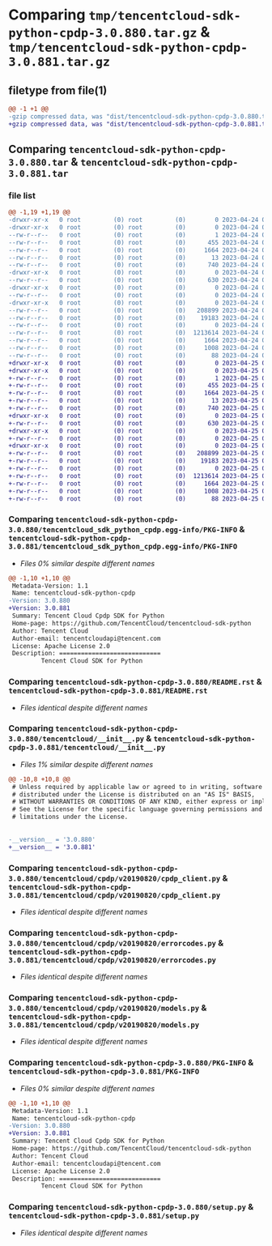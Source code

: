 # Comparing `tmp/tencentcloud-sdk-python-cpdp-3.0.880.tar.gz` & `tmp/tencentcloud-sdk-python-cpdp-3.0.881.tar.gz`

## filetype from file(1)

```diff
@@ -1 +1 @@
-gzip compressed data, was "dist/tencentcloud-sdk-python-cpdp-3.0.880.tar", last modified: Mon Apr 24 02:59:46 2023, max compression
+gzip compressed data, was "dist/tencentcloud-sdk-python-cpdp-3.0.881.tar", last modified: Tue Apr 25 00:34:11 2023, max compression
```

## Comparing `tencentcloud-sdk-python-cpdp-3.0.880.tar` & `tencentcloud-sdk-python-cpdp-3.0.881.tar`

### file list

```diff
@@ -1,19 +1,19 @@
-drwxr-xr-x   0 root         (0) root         (0)        0 2023-04-24 02:59:46.000000 tencentcloud-sdk-python-cpdp-3.0.880/
-drwxr-xr-x   0 root         (0) root         (0)        0 2023-04-24 02:59:46.000000 tencentcloud-sdk-python-cpdp-3.0.880/tencentcloud_sdk_python_cpdp.egg-info/
--rw-r--r--   0 root         (0) root         (0)        1 2023-04-24 02:59:46.000000 tencentcloud-sdk-python-cpdp-3.0.880/tencentcloud_sdk_python_cpdp.egg-info/dependency_links.txt
--rw-r--r--   0 root         (0) root         (0)      455 2023-04-24 02:59:46.000000 tencentcloud-sdk-python-cpdp-3.0.880/tencentcloud_sdk_python_cpdp.egg-info/SOURCES.txt
--rw-r--r--   0 root         (0) root         (0)     1664 2023-04-24 02:59:46.000000 tencentcloud-sdk-python-cpdp-3.0.880/tencentcloud_sdk_python_cpdp.egg-info/PKG-INFO
--rw-r--r--   0 root         (0) root         (0)       13 2023-04-24 02:59:46.000000 tencentcloud-sdk-python-cpdp-3.0.880/tencentcloud_sdk_python_cpdp.egg-info/top_level.txt
--rw-r--r--   0 root         (0) root         (0)      740 2023-04-24 02:59:45.000000 tencentcloud-sdk-python-cpdp-3.0.880/README.rst
-drwxr-xr-x   0 root         (0) root         (0)        0 2023-04-24 02:59:46.000000 tencentcloud-sdk-python-cpdp-3.0.880/tencentcloud/
--rw-r--r--   0 root         (0) root         (0)      630 2023-04-24 02:59:45.000000 tencentcloud-sdk-python-cpdp-3.0.880/tencentcloud/__init__.py
-drwxr-xr-x   0 root         (0) root         (0)        0 2023-04-24 02:59:46.000000 tencentcloud-sdk-python-cpdp-3.0.880/tencentcloud/cpdp/
--rw-r--r--   0 root         (0) root         (0)        0 2023-04-24 02:59:45.000000 tencentcloud-sdk-python-cpdp-3.0.880/tencentcloud/cpdp/__init__.py
-drwxr-xr-x   0 root         (0) root         (0)        0 2023-04-24 02:59:46.000000 tencentcloud-sdk-python-cpdp-3.0.880/tencentcloud/cpdp/v20190820/
--rw-r--r--   0 root         (0) root         (0)   208899 2023-04-24 02:59:45.000000 tencentcloud-sdk-python-cpdp-3.0.880/tencentcloud/cpdp/v20190820/cpdp_client.py
--rw-r--r--   0 root         (0) root         (0)    19183 2023-04-24 02:59:45.000000 tencentcloud-sdk-python-cpdp-3.0.880/tencentcloud/cpdp/v20190820/errorcodes.py
--rw-r--r--   0 root         (0) root         (0)        0 2023-04-24 02:59:45.000000 tencentcloud-sdk-python-cpdp-3.0.880/tencentcloud/cpdp/v20190820/__init__.py
--rw-r--r--   0 root         (0) root         (0)  1213614 2023-04-24 02:59:45.000000 tencentcloud-sdk-python-cpdp-3.0.880/tencentcloud/cpdp/v20190820/models.py
--rw-r--r--   0 root         (0) root         (0)     1664 2023-04-24 02:59:46.000000 tencentcloud-sdk-python-cpdp-3.0.880/PKG-INFO
--rw-r--r--   0 root         (0) root         (0)     1008 2023-04-24 02:59:45.000000 tencentcloud-sdk-python-cpdp-3.0.880/setup.py
--rw-r--r--   0 root         (0) root         (0)       88 2023-04-24 02:59:46.000000 tencentcloud-sdk-python-cpdp-3.0.880/setup.cfg
+drwxr-xr-x   0 root         (0) root         (0)        0 2023-04-25 00:34:11.000000 tencentcloud-sdk-python-cpdp-3.0.881/
+drwxr-xr-x   0 root         (0) root         (0)        0 2023-04-25 00:34:11.000000 tencentcloud-sdk-python-cpdp-3.0.881/tencentcloud_sdk_python_cpdp.egg-info/
+-rw-r--r--   0 root         (0) root         (0)        1 2023-04-25 00:34:11.000000 tencentcloud-sdk-python-cpdp-3.0.881/tencentcloud_sdk_python_cpdp.egg-info/dependency_links.txt
+-rw-r--r--   0 root         (0) root         (0)      455 2023-04-25 00:34:11.000000 tencentcloud-sdk-python-cpdp-3.0.881/tencentcloud_sdk_python_cpdp.egg-info/SOURCES.txt
+-rw-r--r--   0 root         (0) root         (0)     1664 2023-04-25 00:34:11.000000 tencentcloud-sdk-python-cpdp-3.0.881/tencentcloud_sdk_python_cpdp.egg-info/PKG-INFO
+-rw-r--r--   0 root         (0) root         (0)       13 2023-04-25 00:34:11.000000 tencentcloud-sdk-python-cpdp-3.0.881/tencentcloud_sdk_python_cpdp.egg-info/top_level.txt
+-rw-r--r--   0 root         (0) root         (0)      740 2023-04-25 00:34:11.000000 tencentcloud-sdk-python-cpdp-3.0.881/README.rst
+drwxr-xr-x   0 root         (0) root         (0)        0 2023-04-25 00:34:11.000000 tencentcloud-sdk-python-cpdp-3.0.881/tencentcloud/
+-rw-r--r--   0 root         (0) root         (0)      630 2023-04-25 00:34:11.000000 tencentcloud-sdk-python-cpdp-3.0.881/tencentcloud/__init__.py
+drwxr-xr-x   0 root         (0) root         (0)        0 2023-04-25 00:34:11.000000 tencentcloud-sdk-python-cpdp-3.0.881/tencentcloud/cpdp/
+-rw-r--r--   0 root         (0) root         (0)        0 2023-04-25 00:34:11.000000 tencentcloud-sdk-python-cpdp-3.0.881/tencentcloud/cpdp/__init__.py
+drwxr-xr-x   0 root         (0) root         (0)        0 2023-04-25 00:34:11.000000 tencentcloud-sdk-python-cpdp-3.0.881/tencentcloud/cpdp/v20190820/
+-rw-r--r--   0 root         (0) root         (0)   208899 2023-04-25 00:34:11.000000 tencentcloud-sdk-python-cpdp-3.0.881/tencentcloud/cpdp/v20190820/cpdp_client.py
+-rw-r--r--   0 root         (0) root         (0)    19183 2023-04-25 00:34:11.000000 tencentcloud-sdk-python-cpdp-3.0.881/tencentcloud/cpdp/v20190820/errorcodes.py
+-rw-r--r--   0 root         (0) root         (0)        0 2023-04-25 00:34:11.000000 tencentcloud-sdk-python-cpdp-3.0.881/tencentcloud/cpdp/v20190820/__init__.py
+-rw-r--r--   0 root         (0) root         (0)  1213614 2023-04-25 00:34:11.000000 tencentcloud-sdk-python-cpdp-3.0.881/tencentcloud/cpdp/v20190820/models.py
+-rw-r--r--   0 root         (0) root         (0)     1664 2023-04-25 00:34:11.000000 tencentcloud-sdk-python-cpdp-3.0.881/PKG-INFO
+-rw-r--r--   0 root         (0) root         (0)     1008 2023-04-25 00:34:11.000000 tencentcloud-sdk-python-cpdp-3.0.881/setup.py
+-rw-r--r--   0 root         (0) root         (0)       88 2023-04-25 00:34:11.000000 tencentcloud-sdk-python-cpdp-3.0.881/setup.cfg
```

### Comparing `tencentcloud-sdk-python-cpdp-3.0.880/tencentcloud_sdk_python_cpdp.egg-info/PKG-INFO` & `tencentcloud-sdk-python-cpdp-3.0.881/tencentcloud_sdk_python_cpdp.egg-info/PKG-INFO`

 * *Files 0% similar despite different names*

```diff
@@ -1,10 +1,10 @@
 Metadata-Version: 1.1
 Name: tencentcloud-sdk-python-cpdp
-Version: 3.0.880
+Version: 3.0.881
 Summary: Tencent Cloud Cpdp SDK for Python
 Home-page: https://github.com/TencentCloud/tencentcloud-sdk-python
 Author: Tencent Cloud
 Author-email: tencentcloudapi@tencent.com
 License: Apache License 2.0
 Description: ============================
         Tencent Cloud SDK for Python
```

### Comparing `tencentcloud-sdk-python-cpdp-3.0.880/README.rst` & `tencentcloud-sdk-python-cpdp-3.0.881/README.rst`

 * *Files identical despite different names*

### Comparing `tencentcloud-sdk-python-cpdp-3.0.880/tencentcloud/__init__.py` & `tencentcloud-sdk-python-cpdp-3.0.881/tencentcloud/__init__.py`

 * *Files 1% similar despite different names*

```diff
@@ -10,8 +10,8 @@
 # Unless required by applicable law or agreed to in writing, software
 # distributed under the License is distributed on an "AS IS" BASIS,
 # WITHOUT WARRANTIES OR CONDITIONS OF ANY KIND, either express or implied.
 # See the License for the specific language governing permissions and
 # limitations under the License.
 
 
-__version__ = '3.0.880'
+__version__ = '3.0.881'
```

### Comparing `tencentcloud-sdk-python-cpdp-3.0.880/tencentcloud/cpdp/v20190820/cpdp_client.py` & `tencentcloud-sdk-python-cpdp-3.0.881/tencentcloud/cpdp/v20190820/cpdp_client.py`

 * *Files identical despite different names*

### Comparing `tencentcloud-sdk-python-cpdp-3.0.880/tencentcloud/cpdp/v20190820/errorcodes.py` & `tencentcloud-sdk-python-cpdp-3.0.881/tencentcloud/cpdp/v20190820/errorcodes.py`

 * *Files identical despite different names*

### Comparing `tencentcloud-sdk-python-cpdp-3.0.880/tencentcloud/cpdp/v20190820/models.py` & `tencentcloud-sdk-python-cpdp-3.0.881/tencentcloud/cpdp/v20190820/models.py`

 * *Files identical despite different names*

### Comparing `tencentcloud-sdk-python-cpdp-3.0.880/PKG-INFO` & `tencentcloud-sdk-python-cpdp-3.0.881/PKG-INFO`

 * *Files 0% similar despite different names*

```diff
@@ -1,10 +1,10 @@
 Metadata-Version: 1.1
 Name: tencentcloud-sdk-python-cpdp
-Version: 3.0.880
+Version: 3.0.881
 Summary: Tencent Cloud Cpdp SDK for Python
 Home-page: https://github.com/TencentCloud/tencentcloud-sdk-python
 Author: Tencent Cloud
 Author-email: tencentcloudapi@tencent.com
 License: Apache License 2.0
 Description: ============================
         Tencent Cloud SDK for Python
```

### Comparing `tencentcloud-sdk-python-cpdp-3.0.880/setup.py` & `tencentcloud-sdk-python-cpdp-3.0.881/setup.py`

 * *Files identical despite different names*

